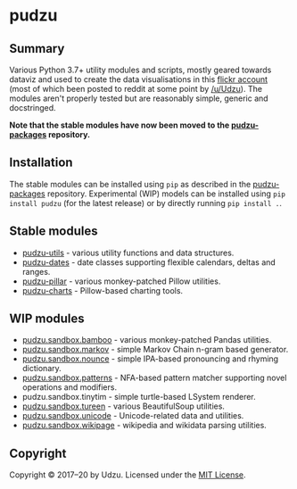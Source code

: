 # pudzu

## Summary

Various Python 3.7+ utility modules and scripts, mostly geared towards dataviz and used to create the data visualisations in this [flickr account](https://www.flickr.com/photos/zarfo/albums) (most of which been posted to reddit at some point by [/u/Udzu](https://www.reddit.com/user/Udzu/)). The modules aren't properly tested but are reasonably simple, generic and docstringed.

**Note that the stable modules have now been moved to the [pudzu-packages](https://github.com/Udzu/pudzu-packages) repository.**

## Installation

The stable modules can be installed using `pip` as described in the [pudzu-packages](https://github.com/Udzu/pudzu-packages) repository. Experimental (WIP) models can be installed using `pip install pudzu` (for the latest release) or by directly running `pip install .`.

## Stable modules
- [pudzu-utils](https://github.com/Udzu/pudzu-packages/tree/master/pudzu-utils) - various utility functions and data structures.
- [pudzu-dates](https://github.com/Udzu/pudzu-packages/tree/master/pudzu-dates) - date classes supporting flexible calendars, deltas and ranges.
- [pudzu-pillar](https://github.com/Udzu/pudzu-packages/tree/master/pudzu-pillar) - various monkey-patched Pillow utilities.
- [pudzu-charts](https://github.com/Udzu/pudzu-packages/tree/master/pudzu-charts) - Pillow-based charting tools.

## WIP modules

- [pudzu.sandbox.bamboo](bamboo.md) - various monkey-patched Pandas utilities.
- [pudzu.sandbox.markov](markov.md) - simple Markov Chain n-gram based generator.
- [pudzu.sandbox.nounce](nounce.md) - simple IPA-based pronouncing and rhyming dictionary.
- [pudzu.sandbox.patterns](patterns.md) - NFA-based pattern matcher supporting novel operations and modifiers.
- pudzu.sandbox.tinytim - simple turtle-based LSystem renderer.
- [pudzu.sandbox.tureen](tureen.md) - various BeautifulSoup utilities.
- [pudzu.sandbox.unicode](unicode.md) - Unicode-related data and utilities.
- [pudzu.sandbox.wikipage](wikipage.md) - wikipedia and wikidata parsing utilities.

## Copyright

Copyright © 2017–20 by Udzu. Licensed under the [MIT License](LICENSE).
